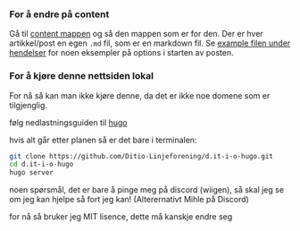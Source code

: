 
### For å endre på content
Gå til [content mappen](content) og så den mappen som er for den.
Der er hver artikkel/post en egen `.md` fil, som er en markdown fil.
Se [example filen under hendelser](content/events/example.md) for noen eksempler på options i starten av posten.


### For å kjøre denne nettsiden lokal
For nå så kan man ikke kjøre denne, da det er ikke noe domene som er tilgjenglig.  


følg nedlastningsguiden til [hugo](https://gohugo.io/installation/)

hvis alt går etter planen så er det bare i terminalen: 

```bash
git clone https://github.com/Ditio-Linjeforening/d.it-i-o-hugo.git 
cd d.it-i-o-hugo
hugo server
```

noen spørsmål, det er bare å pinge meg på discord (wiigen), så skal jeg se om jeg kan hjelpe så fort jeg kan!
(Alterernativt Mihle på Discord)

for nå så bruker jeg MIT lisence, dette må kanskje endre seg